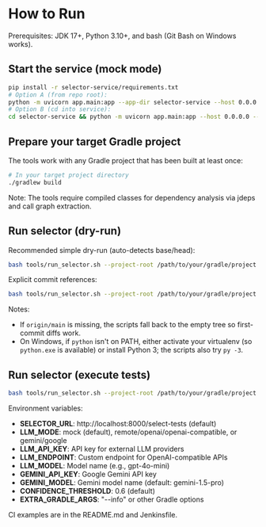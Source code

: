 # How to Run

Prerequisites: JDK 17+, Python 3.10+, and bash (Git Bash on Windows works).

## Start the service (mock mode)

```bash
pip install -r selector-service/requirements.txt
# Option A (from repo root):
python -m uvicorn app.main:app --app-dir selector-service --host 0.0.0.0 --port 8000
# Option B (cd into service):
cd selector-service && python -m uvicorn app.main:app --host 0.0.0.0 --port 8000
```

## Prepare your target Gradle project

The tools work with any Gradle project that has been built at least once:

```bash
# In your target project directory
./gradlew build
```

Note: The tools require compiled classes for dependency analysis via jdeps and call graph extraction.

## Run selector (dry-run)

Recommended simple dry-run (auto-detects base/head):

```bash
bash tools/run_selector.sh --project-root /path/to/your/gradle/project --dry-run
```

Explicit commit references:

```bash
bash tools/run_selector.sh --project-root /path/to/your/gradle/project --base origin/main --head HEAD --dry-run
```

Notes:
- If `origin/main` is missing, the scripts fall back to the empty tree so first-commit diffs work.
- On Windows, if `python` isn't on PATH, either activate your virtualenv (so `python.exe` is available) or install Python 3; the scripts also try `py -3`.

## Run selector (execute tests)

```bash
bash tools/run_selector.sh --project-root /path/to/your/gradle/project
```

Environment variables:
- **SELECTOR_URL**: http://localhost:8000/select-tests (default)
- **LLM_MODE**: mock (default), remote/openai/openai-compatible, or gemini/google
- **LLM_API_KEY**: API key for external LLM providers
- **LLM_ENDPOINT**: Custom endpoint for OpenAI-compatible APIs
- **LLM_MODEL**: Model name (e.g., gpt-4o-mini)
- **GEMINI_API_KEY**: Google Gemini API key
- **GEMINI_MODEL**: Gemini model name (default: gemini-1.5-pro)
- **CONFIDENCE_THRESHOLD**: 0.6 (default)
- **EXTRA_GRADLE_ARGS**: "--info" or other Gradle options

CI examples are in the README.md and Jenkinsfile.
